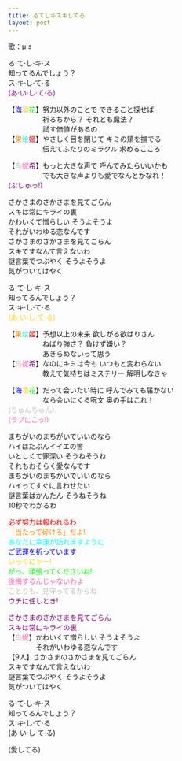 ```yaml
---
title: るてしキスキしてる
layout: post
---
```

歌：μ's

<p>る·て·し·キ·ス<br />
知ってるんでしょう？<br />
ス·キ·し·て·る<br />
<font color="purple">(あ·い·し·て·る)</font></p>

<p>【<font color="blue">海</font><font color="gold">凛</font><font color="lime">花</font>】努力以外のことで できること探せば<br />
　　　　　祈るちから？ それとも魔法？<br />
　　　　　試す価値があるの<br />
【<font color="darkorange">果</font><font color="cyan">绘</font><font color="red">姬</font>】やさしく目を閉じて キミの頬を撫でる<br />
　　　　　伝えてふたりのミラクル 求めるこころ</p>

<p>【<font color="silver">鸟</font><font color="hotpink">妮</font><font color="purple">希</font>】もっと大きな声で 呼んでみたらいいかも<br />
　　　　　でも大きな声よりも愛でなんとかなれ！<br />
<font color="purple">(ぷしゅっ!)</font></p>

<p>さかさまのさかさまを見てごらん<br />
スキは常にキライの裏<br />
かわいくて憎らしい そうよそうよ<br />
それがいわゆる恋なんです<br />
さかさまのさかさまを見てごらん<br />
スキですなんて言えないわ<br />
謎言葉でつぶやく そうよそうよ<br />
気がついてはやく</p>

<p>る·て·し·キ·ス<br />
知ってるんでしょう？<br />
ス·キ·し·て·る<br />
<font color="gold">(あ·い·し·て·る)</font></p>

<p>【<font color="darkorange">果</font><font color="cyan">绘</font><font color="red">姬</font>】予想以上の未来 欲しがる欲ばりさん<br />
　　　　　ねばり強さ？ 負けず嫌い？<br />
　　　　　あきらめないって思う<br />
【<font color="silver">鸟</font><font color="hotpink">妮</font><font color="purple">希</font>】なのにキミは今も いつもと変わらない<br />
　　　　　教えて気持ちはミステリー 解明しなきゃ</p>

<p>【<font color="blue">海</font><font color="gold">凛</font><font color="lime">花</font>】だって会いたい時に 呼んでみても届かない<br />
　　　　　なら会いにくる呪文 奥の手はこれ！<br />
<font color="silver">(ちゅんちゅん)</font><br />
<font color="hotpink">(ラブにこっ!)</font></p>

<p>まちがいのまちがいでいいのなら<br />
ハイはたぶんイイエの筈<br />
いとしくて罪深い そうねそうね<br />
それもおそらく愛なんです<br />
まちがいのまちがいでいいのなら<br />
ハイってすぐに言わせたい<br />
謎言葉はかんたん そうねそうね<br />
10秒でわかるわ</p>

<p><font color="red">必ず努力は報われるわ</font><br />
<font color="darkorange">「当たって砕けろ」だよ!</font><br />
<font color="cyan">あなたに幸運が訪れますように</font><br />
<font color="blue">ご武運を祈っています</font><br />
<font color="gold">いっくにゃー!</font><br />
<font color="lime">がっ、頑張ってくださいね!</font><br />
<font color="hotpink">後悔するんじゃないわよ</font><br />
<font color="silver">ことりも、見守ってるからね</font><br />
<font color="purple">ウチに任しとき!</font></p>

<p><font color="purple">さかさまのさかさまを見てごらん<br />
スキは常にキライの裏</font><br />
【<font color="silver">鸟</font><font color="hotpink">妮</font>】かわいくて憎らしい そうよそうよ<br />
　　　　それがいわゆる恋なんです<br />
【9人】さかさまのさかさまを見てごらん<br />
スキですなんて言えないわ<br />
謎言葉でつぶやく そうよそうよ<br />
気がついてはやく</p>

<p>る·て·し·キ·ス<br />
知ってるんでしょう？<br />
ス·キ·し·て·る<br />
(あ·い·し·て·る)</p>

<p>(愛してる)</p>